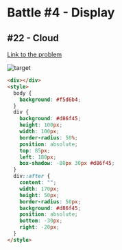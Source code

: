 # Battle #4 - Display

## #22 - Cloud

[Link to the problem](https://cssbattle.dev/play/22)

![target](https://cssbattle.dev/targets/22.png)

```html
<div></div>
<style>
  body {
    background: #f5d6b4;
  }
  div {
    background: #d86f45;
    height: 100px;
    width: 100px;
    border-radius: 50%;
    position: absolute;
    top: 85px;
    left: 180px;
    box-shadow: -80px 30px #d86f45;
  }
  div::after {
    content: "";
    width: 170px;
    height: 50px;
    border-radius: 50px;
    background: #d86f45;
    position: absolute;
    bottom: -30px;
    right: -20px;
  }
</style>
```
